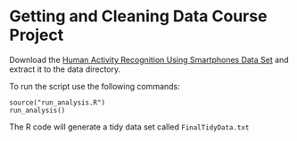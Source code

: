 Getting and Cleaning Data Course Project
==================

Download the [Human Activity Recognition Using Smartphones Data Set](https://d396qusza40orc.cloudfront.net/getdata%2Fprojectfiles%2FUCI%20HAR%20Dataset.zip) and extract it to the data directory.

To run the script use the following commands:

	source("run_analysis.R")
	run_analysis()

The R code will generate a tidy data set called `FinalTidyData.txt`